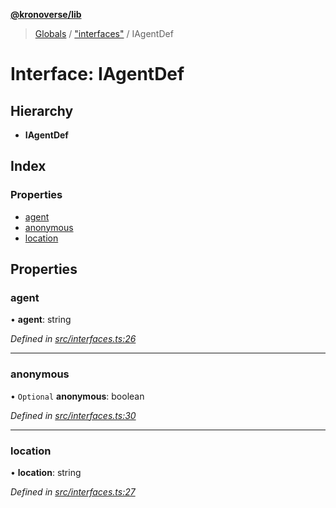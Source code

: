 **[@kronoverse/lib](../README.md)**

> [Globals](../globals.md) / ["interfaces"](../modules/_interfaces_.md) / IAgentDef

# Interface: IAgentDef

## Hierarchy

* **IAgentDef**

## Index

### Properties

* [agent](_interfaces_.iagentdef.md#agent)
* [anonymous](_interfaces_.iagentdef.md#anonymous)
* [location](_interfaces_.iagentdef.md#location)

## Properties

### agent

•  **agent**: string

*Defined in [src/interfaces.ts:26](https://github.com/kronoverse-inc/krono-lib/blob/95ea605/src/interfaces.ts#L26)*

___

### anonymous

• `Optional` **anonymous**: boolean

*Defined in [src/interfaces.ts:30](https://github.com/kronoverse-inc/krono-lib/blob/95ea605/src/interfaces.ts#L30)*

___

### location

•  **location**: string

*Defined in [src/interfaces.ts:27](https://github.com/kronoverse-inc/krono-lib/blob/95ea605/src/interfaces.ts#L27)*
